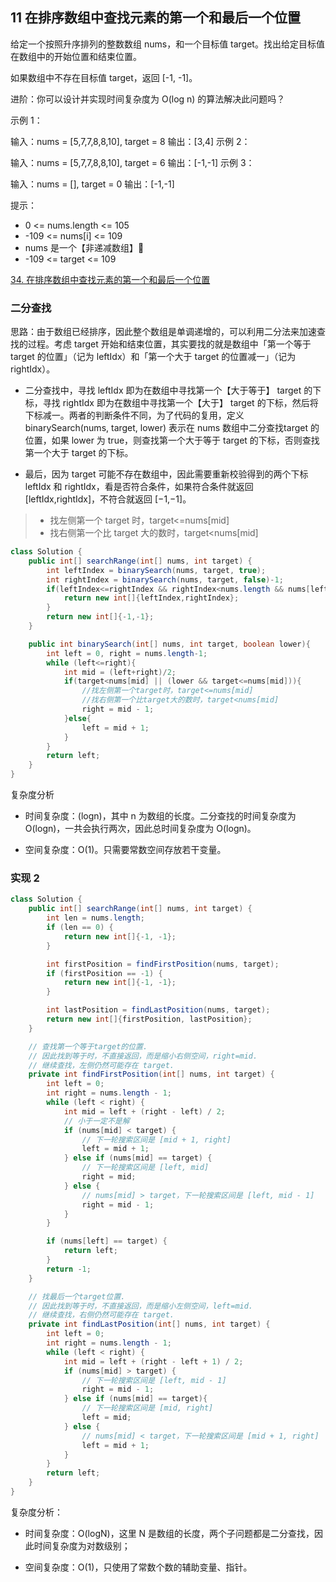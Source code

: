 ## 11 在排序数组中查找元素的第一个和最后一个位置


给定一个按照升序排列的整数数组 nums，和一个目标值 target。找出给定目标值在数组中的开始位置和结束位置。

如果数组中不存在目标值 target，返回 [-1, -1]。

进阶：你可以设计并实现时间复杂度为 O(log n) 的算法解决此问题吗？
 

示例 1：

输入：nums = [5,7,7,8,8,10], target = 8
输出：[3,4]
示例 2：

输入：nums = [5,7,7,8,8,10], target = 6
输出：[-1,-1]
示例 3：

输入：nums = [], target = 0
输出：[-1,-1]
 

提示：
* 0 <= nums.length <= 105
* -109 <= nums[i] <= 109
* nums 是一个【非递减数组】🍒
* -109 <= target <= 109



[34. 在排序数组中查找元素的第一个和最后一个位置](https://leetcode-cn.com/problems/find-first-and-last-position-of-element-in-sorted-array/)



### 二分查找



思路：由于数组已经排序，因此整个数组是单调递增的，可以利用二分法来加速查找的过程。考虑 target 开始和结束位置，其实要找的就是数组中「第一个等于 target 的位置」（记为 leftIdx）和「第一个大于 target 的位置减一」（记为 rightIdx）。

* 二分查找中，寻找 leftIdx 即为在数组中寻找第一个【大于等于】 target 的下标，寻找 rightIdx 即为在数组中寻找第一个【大于】 target 的下标，然后将下标减一。两者的判断条件不同，为了代码的复用，定义 binarySearch(nums, target, lower) 表示在 nums 数组中二分查找target 的位置，如果 lower 为 true，则查找第一个大于等于 target 的下标，否则查找第一个大于 target 的下标。

* 最后，因为 target 可能不存在数组中，因此需要重新校验得到的两个下标 leftIdx 和 rightIdx，看是否符合条件，如果符合条件就返回 [leftIdx,rightIdx]，不符合就返回 [−1,−1]。

> * 找左侧第一个 target 时，target<=nums[mid]
> * 找右侧第一个比 target 大的数时，target<nums[mid]


```java
class Solution {
    public int[] searchRange(int[] nums, int target) {
        int leftIndex = binarySearch(nums, target, true);
        int rightIndex = binarySearch(nums, target, false)-1;
        if(leftIndex<=rightIndex && rightIndex<nums.length && nums[leftIndex]==target && nums[rightIndex]==target){
            return new int[]{leftIndex,rightIndex};
        }
        return new int[]{-1,-1};
    }

    public int binarySearch(int[] nums, int target, boolean lower){
        int left = 0, right = nums.length-1;
        while (left<=right){
            int mid = (left+right)/2;
            if(target<nums[mid] || (lower && target<=nums[mid])){
                //找左侧第一个target时，target<=nums[mid]
                //找右侧第一个比target大的数时，target<nums[mid]
                right = mid - 1;
            }else{
                left = mid + 1;
            }
        }
        return left;
    }
}
```


复杂度分析

* 时间复杂度：(logn)，其中 n 为数组的长度。二分查找的时间复杂度为 O(logn)，一共会执行两次，因此总时间复杂度为 O(logn)。

* 空间复杂度：O(1)。只需要常数空间存放若干变量。


### 实现 2

```java
class Solution {
    public int[] searchRange(int[] nums, int target) {
        int len = nums.length;
        if (len == 0) {
            return new int[]{-1, -1};
        }

        int firstPosition = findFirstPosition(nums, target);
        if (firstPosition == -1) {
            return new int[]{-1, -1};
        }

        int lastPosition = findLastPosition(nums, target);
        return new int[]{firstPosition, lastPosition};
    }

    // 查找第一个等于target的位置.
    // 因此找到等于时，不直接返回，而是缩小右侧空间，right=mid.
    // 继续查找，左侧仍然可能存在 target.
    private int findFirstPosition(int[] nums, int target) {
        int left = 0;
        int right = nums.length - 1;
        while (left < right) {
            int mid = left + (right - left) / 2;
            // 小于一定不是解
            if (nums[mid] < target) {
                // 下一轮搜索区间是 [mid + 1, right]
                left = mid + 1;
            } else if (nums[mid] == target) {
                // 下一轮搜索区间是 [left, mid]
                right = mid;
            } else {
                // nums[mid] > target，下一轮搜索区间是 [left, mid - 1]
                right = mid - 1;
            }
        }

        if (nums[left] == target) {
            return left;
        }
        return -1;
    }

    // 找最后一个target位置.
    // 因此找到等于时，不直接返回，而是缩小左侧空间，left=mid.
    // 继续查找，右侧仍然可能存在 target.
    private int findLastPosition(int[] nums, int target) {
        int left = 0;
        int right = nums.length - 1;
        while (left < right) {
            int mid = left + (right - left + 1) / 2;
            if (nums[mid] > target) {
                // 下一轮搜索区间是 [left, mid - 1]
                right = mid - 1;
            } else if (nums[mid] == target){
                // 下一轮搜索区间是 [mid, right]
                left = mid;
            } else {
                // nums[mid] < target，下一轮搜索区间是 [mid + 1, right]
                left = mid + 1;
            }
        }
        return left;
    }
}
```

复杂度分析：

* 时间复杂度：O(logN)，这里 N 是数组的长度，两个子问题都是二分查找，因此时间复杂度为对数级别；

* 空间复杂度：O(1)，只使用了常数个数的辅助变量、指针。




